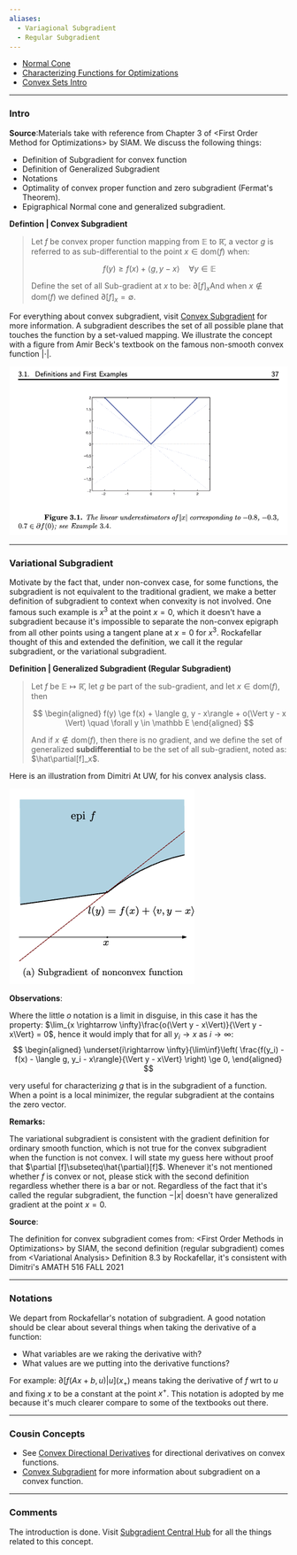 ```yaml
---
aliases:
  - Variagional Subgradient
  - Regular Subgradient
---
```

* [Normal Cone](Normal%20Cone.md)
* [Characterizing Functions for Optimizations](Characterizing%20Functions%20for%20Optimizations.md)
* [Convex Sets Intro](Convex%20Sets%20Intro.md)

---
### **Intro**

**Source**:Materials take with reference from Chapter 3 of \<First Order Method for Optimizations\> by SIAM. We discuss the following things: 
* Definition of Subgradient for convex function
* Definition of Generalized Subgradient
* Notations 
* Optimality of convex proper function and zero subgradient (Fermat's Theorem). 
* Epigraphical Normal cone and generalized subgradient. 


**Defintion | Convex Subgradient**

> Let $f$  be convex proper function mapping from $\mathbb E$ to $\mathbb {\bar R}$, a vector $g$ is referred to as sub-differential to the point $x\in \text{dom}(f)$ when: 
> 
> $$
>     f(y) \ge f(x) + \langle g, y - x\rangle \quad \forall y\in \mathbb E
> $$
> 
> Define the set of all Sub-gradient at $x$ to be: $\partial[f]_{x}$And when $x\not\in \text{dom}(f)$ we defined $\partial [f]_x = \emptyset$. 

For everything about convex subgradient, visit [Convex Subgradient](Convex%20Subgradient.md) for more information. 
A subgradient describes the set of all possible plane that touches the function by a set-valued mapping. 
We illustrate the concept with a figure from Amir Beck's textbook on the famous non-smooth convex function $|\cdot|$. 

![](../../Assets/convex-subgradient-illustration-amir-beck.png)


---
### **Variational Subgradient**

Motivate by the fact that, under non-convex case, for some functions, the subgradient is not equivalent to the traditional gradient, we make a better definition of subgradient to context when convexity is not involved. One famous such example is $x^3$ at the point $x = 0$, which it doesn't have a subgradient  because it's impossible to separate the non-convex epigraph from all other points using a tangent plane at $x = 0$ for $x^3$. Rockafellar thought of this and extended the definition, we call it the regular subgradient, or the variational subgradient. 

**Definition | Generalized Subgradient (Regular Subgradient)**

> Let $f$ be $\mathbb E \mapsto \mathbb{\bar R}$, let $g$ be part of the sub-gradient, and let $x\in \text{dom}(f)$, then
> 
> $$
> \begin{aligned}
>     f(y) \ge f(x) + \langle g, y - x\rangle + o(\Vert y - x \Vert) \quad \forall y \in \mathbb E
> \end{aligned}
> $$
> 
> And if $x\not\in \text{dom}(f)$, then there is no gradient, and we define the set of generalized **subdifferential** to be the set of all sub-gradient, noted as: $\hat\partial[f]_x$. 

Here is an illustration from Dimitri At UW, for his convex analysis class. 

![](../../Assets/variational-subgradient-illustration.png)

**Observations**: 

Where the little $o$ notation is a limit in disguise, in this case it has the property: $\lim_{x \rightarrow \infty}\frac{o(\Vert y - x\Vert)}{\Vert y - x\Vert} = 0$, hence it would imply that for all $y_i\rightarrow x$ as $i\rightarrow \infty$: 
$$
\begin{aligned}
    \underset{i\rightarrow \infty}{\lim\inf}\left(
        \frac{f(y_i) - f(x) - \langle g, y_i - x\rangle}{\Vert y - x\Vert}
    \right) \ge 0, 
\end{aligned}
$$

very useful for characterizing $g$ that is in the subgradient of a function. When a point is a local minimizer, the regular subgradient at the contains the zero vector. 

**Remarks:**

The variational subgradient is consistent with the gradient definition for ordinary smooth function, which is not true for the convex subgradient when the function is not convex. I will state my guess here without proof that $\partial [f]\subseteq\hat{\partial}[f]$. Whenever it's not mentioned whether $f$ is convex or not, please stick with the second definition regardless whether there is a bar or not. Regardless of the fact that it's called the regular subgradient, the function $-|x|$ doesn't have generalized gradient at the point $x = 0$. 

**Source**: 

The definition for convex subgradient comes from: \<First Order Methods in Optimizations\> by SIAM, the second definition (regular subgradient) comes from \<Variational Analysis\> Definition 8.3 by Rockafellar, it's consistent with Dimitri's AMATH 516 FALL 2021

---
### **Notations**

We depart from Rockafellar's notation of subgradient. A good notation should be clear about several things when taking the derivative of a function: 
* What variables are we raking the derivative with? 
* What values are we putting into the derivative functions? 

For example: $\partial[f(Ax + b, u)|u](x_+)$ means taking the derivative of $f$ wrt to $u$ and fixing $x$ to be a constant at the point $x^+$. This notation is adopted by me because it's much clearer compare to some of the textbooks out there. 

---
### **Cousin Concepts**

- See [Convex Directional Derivatives](Convex%20Directional%20Derivatives.md) for directional derivatives on convex functions. 
- [Convex Subgradient](Convex%20Subgradient.md) for more information about subgradient on a convex function. 



---
### **Comments**

The introduction is done. Visit [Subgradient Central Hub](Subgradient%20Central%20Hub.md) for all the things related to this concept. 